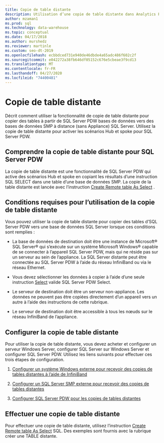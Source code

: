 ```yaml
---
title: Copie de table distante
description: Utilisation d’une copie de table distante dans Analytics Platform System Parallel Data Warehouse.
author: mzaman1
ms.prod: sql
ms.technology: data-warehouse
ms.topic: conceptual
ms.date: 04/17/2018
ms.author: murshedz
ms.reviewer: martinle
ms.custom: seo-dt-2019
ms.openlocfilehash: ecbbdced731e940de46dbde4a65adc486f602c2f
ms.sourcegitcommit: e042272a38fb646df05152c676e5cbeae3f9cd13
ms.translationtype: MT
ms.contentlocale: fr-FR
ms.lasthandoff: 04/27/2020
ms.locfileid: "74400481"
---
```

# <a name="remote-table-copy"></a>Copie de table distante
Décrit comment utiliser la fonctionnalité de copie de table distante pour copier des tables à partir de SQL Server PDW bases de données vers des bases de données SMP à distance (sans Appliance) SQL Server. Utilisez la copie de table distante pour activer les scénarios Hub et spoke pour SQL Server PDW.  
  
## <a name="understand-remote-table-copy-for-sql-server-pdw"></a><a name="BasicsPDE"></a>Comprendre la copie de table distante pour SQL Server PDW  
La copie de table distante est une fonctionnalité de SQL Server PDW qui active des scénarios Hub et spoke en copiant les résultats d’une instruction SQL SELECT dans une table d’une base de données SMP. La copie de la table distante est lancée avec l’instruction [Create Remote table As Select](../t-sql/statements/create-remote-table-as-select-parallel-data-warehouse.md) .  
  
## <a name="requirements-for-using-remote-table-copy"></a><a name="BasicsPrerequisites"></a>Conditions requises pour l’utilisation de la copie de table distante  
Vous pouvez utiliser la copie de table distante pour copier des tables d’SQL Server PDW vers une base de données SQL Server lorsque ces conditions sont remplies :  
  
-   La base de données de destination doit être une instance de Microsoft® SQL Server® qui s’exécute sur un système Microsoft Windows® capable de se connecter à l’appareil SQL Server PDW, mais qui ne réside pas sur un serveur au sein de l’appliance. La SQL Server distante peut être connectée au SQL Server PDW à l’aide du réseau InfiniBand ou via le réseau Ethernet.  
  
-   Vous devez sélectionner les données à copier à l’aide d’une seule instruction [Select](../t-sql/queries/select-transact-sql.md) valide SQL Server PDW Select.  
  
-   Le serveur de destination doit être un serveur non-appliance. Les données ne peuvent pas être copiées directement d’un appareil vers un autre à l’aide des instructions de cette rubrique.  
  
-   Le serveur de destination doit être accessible à tous les nœuds sur le réseau InfiniBand de l’appliance.  
  
## <a name="configure-remote-table-copy"></a><a name="ConfigureRemote"></a>Configurer la copie de table distante  
Pour utiliser la copie de table distante, vous devez acheter et configurer un serveur Windows Server, configurer SQL Server sur Windows Server et configurer SQL Server PDW. Utilisez les liens suivants pour effectuer ces trois étapes de configuration.  
  
1.  [Configurer un système Windows externe pour recevoir des copies de tables distantes à l’aide de InfiniBand](configure-an-external-windows-system-to-receive-remote-table-copies-using-infiniband.md)  
  
2.  [Configurer un SQL Server SMP externe pour recevoir des copies de tables distantes](configure-an-external-smp-sql-server-to-receive-remote-table-copies.md)  
  
3.  [Configurer SQL Server PDW pour les copies de tables distantes](configure-sql-server-pdw-for-remote-table-copies.md)  
  
## <a name="perform-a-remote-table-copy"></a><a name="PerformRemote"></a>Effectuer une copie de table distante  
Pour effectuer une copie de table distante, utilisez l’instruction [Create Remote table As Select](../t-sql/statements/create-remote-table-as-select-parallel-data-warehouse.md) SQL. Des exemples sont fournis avec la rubrique créer une TABLE distante.  
  
<!-- MISSING LINKS 
## See Also  
[Common Metadata Query Examples &#40;SQL Server PDW&#41;](../sqlpdw/common-metadata-query-examples-sql-server-pdw.md)  
-->
  
